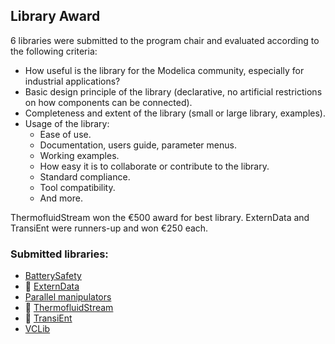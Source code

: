 ## Library Award

6 libraries were submitted to the program chair and evaluated according to the following criteria:

* How useful is the library for the Modelica community, especially for industrial applications?
* Basic design principle of the library (declarative, no artificial restrictions on how components can be connected).
* Completeness and extent of the library (small or large library, examples).
* Usage of the library:
  * Ease of use.
  * Documentation, users guide, parameter menus.
  * Working examples.
  * How easy it is to collaborate or contribute to the library.
  * Standard compliance.
  * Tool compatibility.
  * And more.

ThermofluidStream won the €500 award for best library.
ExternData and TransiEnt were runners-up and won €250 each.

### Submitted libraries:

* [BatterySafety](proceedings/authors/ChristianGross)
* 🥈 [ExternData](proceedings/authors/ThomasBeutlich)
* [Parallel manipulators](proceedings/authors/PaoloCampanini)
* 🥇 [ThermofluidStream](proceedings/authors/DirkZimmer)
* 🥈 [TransiEnt](proceedings/authors/AnneSenkel)
* [VCLib](proceedings/authors/FabianWullhorst)
